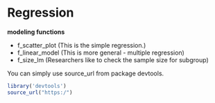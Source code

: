 # Regression

**modeling functions**
- f_scatter_plot (This is the simple regression.)
- f_linear_model (This is more general - multiple regression)
- f_size_lm (Researchers like to check the sample size for subgroup)

You can simply use source_url from package devtools. 
``` R
library('devtools')
source_url("https:/")
```
